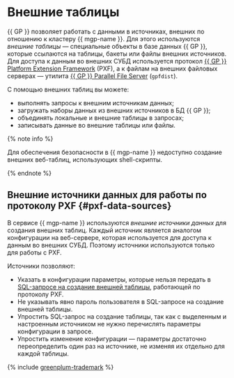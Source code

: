 # Внешние таблицы

{{ GP }} позволяет работать с данными в источниках, внешних по отношению к кластеру {{ mgp-name }}. Для этого используются _внешние таблицы_ — специальные объекты в базе данных {{ GP }}, которые ссылаются на таблицы, бакеты или файлы внешних источников. Для доступа к данным во внешних СУБД используется протокол [{{ GP }} Platform Extension Framework](../operations/external-tables.md) (PXF), а к файлам на внешних файловых серверах — утилита [{{ GP }} Parallel File Server](../operations/gpfdist/connect.md) (`gpfdist`).

С помощью внешних таблиц вы можете:

* выполнять запросы к внешним источникам данных;
* загружать наборы данных из внешних источников в БД {{ GP }};
* объединять локальные и внешние таблицы в запросах;
* записывать данные во внешние таблицы или файлы.

{% note info %}

Для обеспечения безопасности в {{ mgp-name }} недоступно создание внешних веб-таблиц, использующих shell-скрипты.

{% endnote %}

## Внешние источники данных для работы по протоколу PXF {#pxf-data-sources}

В сервисе {{ mgp-name }} используются _внешние источники данных_ для создания внешних таблиц. Каждый источник является аналогом конфигурации на веб-сервере, которая используется для доступа к данным во внешних СУБД. Поэтому источники используются только для работы с PXF.

Источники позволяют:

* Указать в конфигурации параметры, которые нельзя передать в [SQL-запросе на создание внешней таблицы](../operations/pxf/create-table.md), работающей по протоколу PXF.
* Не указывать явно пароль пользователя в SQL-запросе на создание внешней таблицы.
* Упростить SQL-запрос на создание таблицы, так как с выделенным и настроенным источником не нужно перечислять параметры конфигурации в запросе.
* Упростить изменение конфигурации — параметры достаточно переопределить один раз на источнике, не изменяя их отдельно для каждой таблицы.

{% include [greenplum-trademark](../../_includes/mdb/mgp/trademark.md) %}
